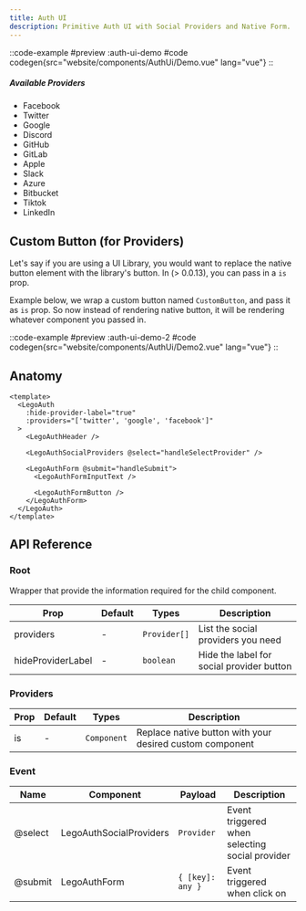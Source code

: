 ```yaml
---
title: Auth UI
description: Primitive Auth UI with Social Providers and Native Form.
---
```


::code-example
#preview
:auth-ui-demo
#code
codegen{src="website/components/AuthUi/Demo.vue" lang="vue"}
::

##### Available Providers

- Facebook
- Twitter
- Google
- Discord
- GitHub
- GitLab
- Apple
- Slack
- Azure
- Bitbucket
- Tiktok
- LinkedIn



## Custom Button (for Providers)

Let's say if you are using a UI Library, you would want to replace the native button element with the library's button.
In (> 0.0.13), you can pass in a `is` prop.

Example below, we wrap a custom button named `CustomButton`, and pass it as `is` prop. So now instead of rendering native button, it will be rendering whatever component you passed in.

::code-example
#preview
:auth-ui-demo-2
#code
codegen{src="website/components/AuthUi/Demo2.vue" lang="vue"}
::


## Anatomy

```vue
<template>
  <LegoAuth
    :hide-provider-label="true"
    :providers="['twitter', 'google', 'facebook']"
  >
    <LegoAuthHeader />

    <LegoAuthSocialProviders @select="handleSelectProvider" />

    <LegoAuthForm @submit="handleSubmit">
      <LegoAuthFormInputText />

      <LegoAuthFormButton />
    </LegoAuthForm>
  </LegoAuth>
</template>
```


## API Reference

### Root

Wrapper that provide the information required for the child component.

| Prop              | Default | Types        | Description                               |
| ----------------- | ------- | ------------ | ----------------------------------------- |
| providers         | -       | `Provider[]` | List the social providers you need        |
| hideProviderLabel | -       | `boolean`    | Hide the label for social provider button |


### Providers


| Prop              | Default | Types        | Description                               |
| ----------------- | ------- | ------------ | ----------------------------------------- |
| is         | -       | `Component` | Replace native button with your desired custom component        | 

### Event

| Name    | Component               | Payload          | Description                                    |
| ------- | ----------------------- | ---------------- | ---------------------------------------------- |
| @select | LegoAuthSocialProviders | `Provider`       | Event triggered when selecting social provider |
| @submit | LegoAuthForm            | `{ [key]: any }` | Event triggered when click on                  |
